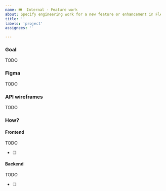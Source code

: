 ```yaml
---
name: 🎟  Internal - Feature work
about: Specify engineering work for a new feature or enhancement in Fleet. If you'd like to propose a new feature or enhancement in Fleet, please use the "💡  Feature request" issue template.
title: ''
labels: 'project'
assignees: ''

---
```


### Goal

TODO
<!-- Insert the user story or high level business goal. This link is located in the 🧩 Product google document linked here: https://docs.google.com/document/d/10B4eDXHjM9lFob6VcBDFEzYR424QRH3EuTpRLbhWyzM/edit# -->

### Figma

TODO
<!-- Insert the link to the feature's page in the Fleet EE (current) Figma file. This link is located in the 🧩 Product google document linked here: https://docs.google.com/document/d/10B4eDXHjM9lFob6VcBDFEzYR424QRH3EuTpRLbhWyzM/edit#. Remove this "Figma" section if there is no link present in the google doc. -->

### API wireframes

TODO
<!-- Insert a link to the draft PR that includes the proposed API wireframes to support the feature work. This link is located in the 🧩 Product google document linked here: https://docs.google.com/document/d/10B4eDXHjM9lFob6VcBDFEzYR424QRH3EuTpRLbhWyzM/edit#. Remove this "API wireframes" section if there is no link present in the google doc. -->

### How?

#### Frontend

TODO
<!-- Describe the required frontend changes to support the feature work. Include screenshot's from the feature's page in Figma when appropirate. Remove the "Frontend" section if the feature work does not require frontend changes. -->

- [ ] 

#### Backend

TODO
<!-- Describe the required backend changes to support the feature work. Include screenshot's from the feature's page in Figma when appropirate. Remove the "Frontend" section if the feature work does not require frontend changes. -->

- [ ] 
